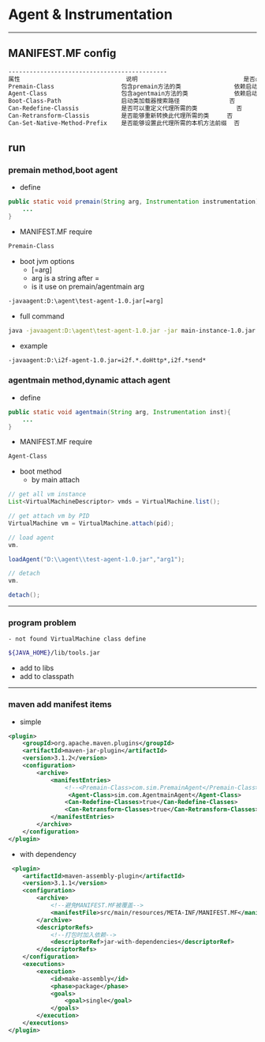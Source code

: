 # Agent & Instrumentation

---

## MANIFEST.MF config

```bash
---------------------------------------------
属性	                            说明	                            是否必填	    默认值
Premain-Class	                包含premain方法的类	            依赖启动方式	无
Agent-Class	                    包含agentmain方法的类	            依赖启动方式	无
Boot-Class-Path	                启动类加载器搜索路径	            否	        无
Can-Redefine-Classis	        是否可以重定义代理所需的类	        否	        false
Can-Retransform-Classis	        是否能够重新转换此代理所需的类	    否	        false
Can-Set-Native-Method-Prefix	是否能够设置此代理所需的本机方法前缀	否	        false
```

## run

### premain method,boot agent

- define

```java
public static void premain(String arg, Instrumentation instrumentation){
    ...
}
```

- MANIFEST.MF require

```bash
Premain-Class
```

- boot jvm options
    - [=arg]
    - arg is a string after =
    - is it use on premain/agentmain arg

```bash
-javaagent:D:\agent\test-agent-1.0.jar[=arg]
```

- full command

```bash
java -javaagent:D:\agent\test-agent-1.0.jar -jar main-instance-1.0.jar
```

- example

```bash
-javaagent:D:\i2f-agent-1.0.jar=i2f.*.doHttp*,i2f.*send*
```

### agentmain method,dynamic attach agent

- define

```java
public static void agentmain(String arg, Instrumentation inst){
    ...
}
```

- MANIFEST.MF require

```bash
Agent-Class
```

- boot method
    - by main attach

```java
// get all vm instance
List<VirtualMachineDescriptor> vmds = VirtualMachine.list();

// get attach vm by PID
VirtualMachine vm = VirtualMachine.attach(pid);

// load agent
vm.

loadAgent("D:\\agent\\test-agent-1.0.jar","arg1");

// detach
vm.

detach();
```

---

### program problem

    - not found VirtualMachine class define

```bash
${JAVA_HOME}/lib/tools.jar
```

- add to libs
- add to classpath

--- 

### maven add manifest items

- simple

```xml
<plugin>
    <groupId>org.apache.maven.plugins</groupId>
    <artifactId>maven-jar-plugin</artifactId>
    <version>3.1.2</version>
    <configuration>
        <archive>
            <manifestEntries>
                <!--<Premain-Class>com.sim.PremainAgent</Premain-Class>-->
                 <Agent-Class>sim.com.AgentmainAgent</Agent-Class>
                <Can-Redefine-Classes>true</Can-Redefine-Classes>
                <Can-Retransform-Classes>true</Can-Retransform-Classes>
            </manifestEntries>
        </archive>
    </configuration>
</plugin>
```

- with dependency

```xml
 <plugin>
    <artifactId>maven-assembly-plugin</artifactId>
    <version>3.1.1</version>
    <configuration>
        <archive>
            <!--避免MANIFEST.MF被覆盖-->
            <manifestFile>src/main/resources/META-INF/MANIFEST.MF</manifestFile>
        </archive>
        <descriptorRefs>
            <!--打包时加入依赖-->
            <descriptorRef>jar-with-dependencies</descriptorRef>
        </descriptorRefs>
    </configuration>
    <executions>
        <execution>
            <id>make-assembly</id>
            <phase>package</phase>
            <goals>
                <goal>single</goal>
            </goals>
        </execution>
    </executions>
</plugin>
```
